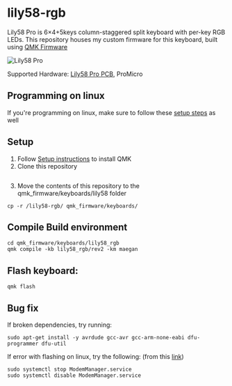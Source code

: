 # lily58-rgb
Lily58 Pro is 6×4+5keys column-staggered split keyboard with per-key RGB LEDs. This repository houses my custom firmware for this keyboard, built using [QMK Firmware](https://docs.qmk.fm/#/)

![Lily58 Pro](https://images.squarespace-cdn.com/content/v1/5a8723cb7131a5121206d464/1584642378983-PNC3BHNUNKM2B33GSUAQ/00000IMG_00000_BURST20200317134541768_COVER.jpg?format=1500w)

Supported Hardware: [Lily58 Pro PCB](https://keyhive.xyz/shop/lily58), ProMicro

## Programming on linux
If you're programming on linux, make sure to follow these [setup steps](https://docs.qmk.fm/#/faq_build?id=frequently-asked-build-questions) as well

## Setup
1. Follow [Setup instructions](https://docs.qmk.fm/#/newbs_getting_started) to install QMK
2. Clone this repository
```

```
3. Move the contents of this repository to the qmk_firmware/keyboards/lily58 folder
```
cp -r /lily58-rgb/ qmk_firmware/keyboards/
```

## Compile Build environment
```
cd qmk_firmware/keyboards/lily58_rgb
qmk compile -kb lily58_rgb/rev2 -km maegan
```
## Flash keyboard:
```
qmk flash
```

## Bug fix
If broken dependencies, try running:
```
sudo apt-get install -y avrdude gcc-avr gcc-arm-none-eabi dfu-programmer dfu-util
```

If error with flashing on linux, try the following: (from this [link](https://arduino.stackexchange.com/questions/61359/avrdude-error-butterfly-programmer-uses-avr-write-page-but-does-not-provide))
```
sudo systemctl stop ModemManager.service
sudo systemctl disable ModemManager.service
```